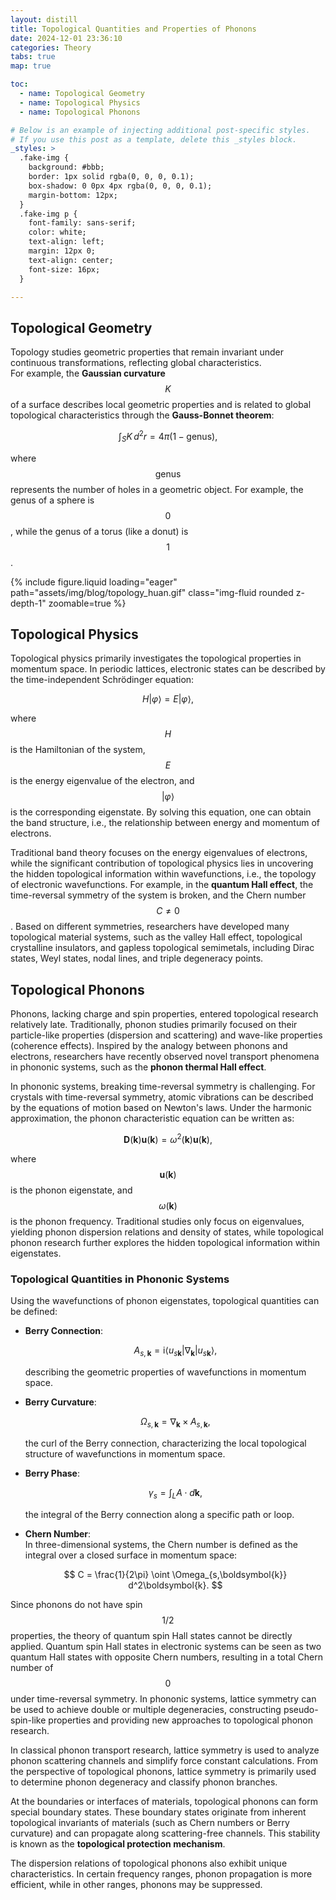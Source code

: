 ```yaml
---
layout: distill
title: Topological Quantities and Properties of Phonons
date: 2024-12-01 23:36:10
categories: Theory
tabs: true
map: true

toc:
  - name: Topological Geometry
  - name: Topological Physics
  - name: Topological Phonons

# Below is an example of injecting additional post-specific styles.
# If you use this post as a template, delete this _styles block.
_styles: >
  .fake-img {
    background: #bbb;
    border: 1px solid rgba(0, 0, 0, 0.1);
    box-shadow: 0 0px 4px rgba(0, 0, 0, 0.1);
    margin-bottom: 12px;
  }
  .fake-img p {
    font-family: sans-serif;
    color: white;
    text-align: left;
    margin: 12px 0;
    text-align: center;
    font-size: 16px;
  }

---
```


## Topological Geometry

Topology studies geometric properties that remain invariant under continuous transformations, reflecting global characteristics.  
For example, the **Gaussian curvature** $$K$$ of a surface describes local geometric properties and is related to global topological characteristics through the **Gauss-Bonnet theorem**:  

$$
\int_S K \, d^2r = 4\pi (1-\text{genus}),
$$

where $$\text{genus}$$ represents the number of holes in a geometric object. For example, the genus of a sphere is $$0$$, while the genus of a torus (like a donut) is $$1$$.  

<div class="row">
    <div class="col-md-6 text-center">
        {% include figure.liquid loading="eager" path="assets/img/blog/topology_huan.gif" class="img-fluid rounded z-depth-1" zoomable=true %}
    </div>
</div>

## Topological Physics

Topological physics primarily investigates the topological properties in momentum space. In periodic lattices, electronic states can be described by the time-independent Schrödinger equation:  

$$
H|\varphi\rangle = E|\varphi\rangle,
$$

where $$H$$ is the Hamiltonian of the system, $$E$$ is the energy eigenvalue of the electron, and $$\vert\varphi\rangle$$ is the corresponding eigenstate. By solving this equation, one can obtain the band structure, i.e., the relationship between energy and momentum of electrons.  

Traditional band theory focuses on the energy eigenvalues of electrons, while the significant contribution of topological physics lies in uncovering the hidden topological information within wavefunctions, i.e., the topology of electronic wavefunctions. For example, in the **quantum Hall effect**, the time-reversal symmetry of the system is broken, and the Chern number $$C \neq 0$$. Based on different symmetries, researchers have developed many topological material systems, such as the valley Hall effect, topological crystalline insulators, and gapless topological semimetals, including Dirac states, Weyl states, nodal lines, and triple degeneracy points.

## Topological Phonons

Phonons, lacking charge and spin properties, entered topological research relatively late. Traditionally, phonon studies primarily focused on their particle-like properties (dispersion and scattering) and wave-like properties (coherence effects). Inspired by the analogy between phonons and electrons, researchers have recently observed novel transport phenomena in phononic systems, such as the **phonon thermal Hall effect**.

In phononic systems, breaking time-reversal symmetry is challenging. For crystals with time-reversal symmetry, atomic vibrations can be described by the equations of motion based on Newton's laws. Under the harmonic approximation, the phonon characteristic equation can be written as:  

$$
\boldsymbol{D}(\boldsymbol{k}) \boldsymbol{u}(\boldsymbol{k}) = \omega^2(\boldsymbol{k}) \boldsymbol{u}(\boldsymbol{k}),
$$

where $$\boldsymbol{u}(\boldsymbol{k})$$ is the phonon eigenstate, and $$\omega(\boldsymbol{k})$$ is the phonon frequency. Traditional studies only focus on eigenvalues, yielding phonon dispersion relations and density of states, while topological phonon research further explores the hidden topological information within eigenstates.

### Topological Quantities in Phononic Systems

Using the wavefunctions of phonon eigenstates, topological quantities can be defined:

- **Berry Connection**:  

  $$
  A_{s,\boldsymbol{k}} = \text{i} \langle u_{s\boldsymbol{k}} | \nabla_{\boldsymbol{k}} | u_{s\boldsymbol{k}} \rangle,
  $$

  describing the geometric properties of wavefunctions in momentum space.

- **Berry Curvature**:  

  $$
  \Omega_{s,\boldsymbol{k}} = \nabla_{\boldsymbol{k}} \times A_{s,\boldsymbol{k}},
  $$

  the curl of the Berry connection, characterizing the local topological structure of wavefunctions in momentum space.

- **Berry Phase**:  

  $$
  \gamma_s = \int_L A \cdot d\boldsymbol{k},
  $$

  the integral of the Berry connection along a specific path or loop.

- **Chern Number**:  
  In three-dimensional systems, the Chern number is defined as the integral over a closed surface in momentum space:  

  $$
  C = \frac{1}{2\pi} \oint \Omega_{s,\boldsymbol{k}} d^2\boldsymbol{k}.
  $$

Since phonons do not have spin $$1/2$$ properties, the theory of quantum spin Hall states cannot be directly applied. Quantum spin Hall states in electronic systems can be seen as two quantum Hall states with opposite Chern numbers, resulting in a total Chern number of $$0$$ under time-reversal symmetry. In phononic systems, lattice symmetry can be used to achieve double or multiple degeneracies, constructing pseudo-spin-like properties and providing new approaches to topological phonon research.

In classical phonon transport research, lattice symmetry is used to analyze phonon scattering channels and simplify force constant calculations. From the perspective of topological phonons, lattice symmetry is primarily used to determine phonon degeneracy and classify phonon branches.

At the boundaries or interfaces of materials, topological phonons can form special boundary states. These boundary states originate from inherent topological invariants of materials (such as Chern numbers or Berry curvature) and can propagate along scattering-free channels. This stability is known as the **topological protection mechanism**.

The dispersion relations of topological phonons also exhibit unique characteristics. In certain frequency ranges, phonon propagation is more efficient, while in other ranges, phonons may be suppressed.
